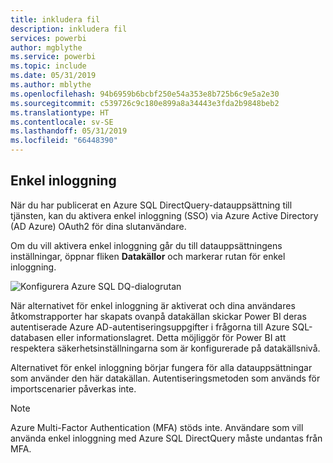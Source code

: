 ```yaml
---
title: inkludera fil
description: inkludera fil
services: powerbi
author: mgblythe
ms.service: powerbi
ms.topic: include
ms.date: 05/31/2019
ms.author: mblythe
ms.openlocfilehash: 94b6959b6bcbf250e54a353e8b725b6c9e5a2e30
ms.sourcegitcommit: c539726c9c180e899a8a34443e3fda2b9848beb2
ms.translationtype: HT
ms.contentlocale: sv-SE
ms.lasthandoff: 05/31/2019
ms.locfileid: "66448390"
---
```

## <a name="single-sign-on"></a>Enkel inloggning

När du har publicerat en Azure SQL DirectQuery-datauppsättning till tjänsten, kan du aktivera enkel inloggning (SSO) via Azure Active Directory (AD Azure) OAuth2 för dina slutanvändare.

Om du vill aktivera enkel inloggning går du till datauppsättningens inställningar, öppnar fliken **Datakällor** och markerar rutan för enkel inloggning.

![Konfigurera Azure SQL DQ-dialogrutan](media/direct-query-sso/sso-dialog.png)

När alternativet för enkel inloggning är aktiverat och dina användares åtkomstrapporter har skapats ovanpå datakällan skickar Power BI deras autentiserade Azure AD-autentiseringsuppgifter i frågorna till Azure SQL-databasen eller informationslagret. Detta möjliggör för Power BI att respektera säkerhetsinställningarna som är konfigurerade på datakällsnivå.

Alternativet för enkel inloggning börjar fungera för alla datauppsättningar som använder den här datakällan. Autentiseringsmetoden som används för importscenarier påverkas inte.

> [!Note]
> Azure Multi-Factor Authentication (MFA) stöds inte. Användare som vill använda enkel inloggning med Azure SQL DirectQuery måste undantas från MFA.
